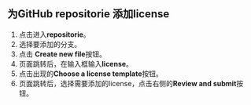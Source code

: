 ## 为GitHub repositorie 添加license

1. 点击进入**repositorie**。
2. 选择要添加的分支。
3. 点击 **Create new file**按钮。
4. 页面跳转后，在输入框输入**license**。
5. 点击出现的**Choose a license template**按钮。
6. 页面跳转后，选择需要添加的license，点击右侧的**Review and submit**按钮。